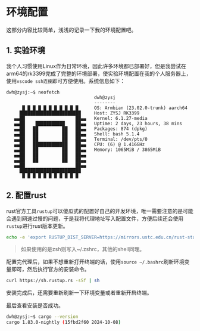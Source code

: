 # 环境配置

这部分内容比较简单，浅浅的记录一下我的环境配置吧。

## 1. 实验环境

我个人习惯使用Linux作为日常环境，因此许多环境都已部署好，但是我尝试在arm64的rk3399完成了完整的环境部署，使实验环境配置在我的个人服务器上，使用`vscode ssh连接`即可方便使用。系统信息如下：

```bashs
dwh@zysj:~$ neofetch
                                 dwh@zysj
                                 --------
      █ █ █ █ █ █ █ █ █ █ █      OS: Armbian (23.02.0-trunk) aarch64
     ███████████████████████     Host: ZYSJ RK3399
   ▄▄██                   ██▄▄   Kernel: 6.1.27-media
   ▄▄██    ███████████    ██▄▄   Uptime: 2 days, 23 hours, 38 mins
   ▄▄██   ██         ██   ██▄▄   Packages: 874 (dpkg)
   ▄▄██   ██         ██   ██▄▄   Shell: bash 5.1.4
   ▄▄██   ██         ██   ██▄▄   Terminal: /dev/pts/0
   ▄▄██   █████████████   ██▄▄   CPU: (6) @ 1.416GHz
   ▄▄██   ██         ██   ██▄▄   Memory: 1065MiB / 3865MiB
   ▄▄██   ██         ██   ██▄▄
   ▄▄██   ██         ██   ██▄▄
   ▄▄██                   ██▄▄
     ███████████████████████
      █ █ █ █ █ █ █ █ █ █ █
```

## 2. 配置rust

rust官方工具`rustup`可以傻瓜式的配置好自己的开发环境，唯一需要注意的是可能会遇到网速过慢的问题，于是我将代理地址写入配置文件，方便后续还会使用`rustup`进行rust版本更新。

```bash
echo -e 'export RUSTUP_DIST_SERVER=https://mirrors.ustc.edu.cn/rust-static\nexport RUSTUP_UPDATE_ROOT=https://mirrors.ustc.edu.cn/rust-static/rustup' >> ~/.bashrc
```

> 如果使用的是zsh则写入~/.zshrc，其他的shell同理。

配置完代理后，如果不想重新打开终端的话，使用`source ~/.bashrc`刷新环境变量即可，然后执行官方的安装命令。

```bash
curl https://sh.rustup.rs -sSf | sh
```

安装完成后，还需要重新刷新一下环境变量或者重新开启终端。

最后查看安装是否成功。

```bash
dwh@zysj:~$ cargo --version
cargo 1.83.0-nightly (15fbd2f60 2024-10-08)
```
